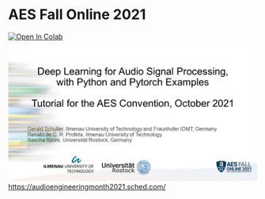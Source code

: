 # AES Fall Online 2021

<a href="https://colab.research.google.com/github/TUIlmenauAMS/AES_Tutorial_2021/blob/main/AEStutorialDeepLearingfor_Audio.ipynb" rel="nofollow" target="_blank"><img src="https://camo.githubusercontent.com/84f0493939e0c4de4e6dbe113251b4bfb5353e57134ffd9fcab6b8714514d4d1/68747470733a2f2f636f6c61622e72657365617263682e676f6f676c652e636f6d2f6173736574732f636f6c61622d62616467652e737667" alt="Open In Colab" data-canonical-src="https://colab.research.google.com/assets/colab-badge.svg" style="max-width: 100%;"></a>
<img src="aesTotorialIntroSlide.png" alt="AES Fall Online 2021" target="_blank">
<a href="https://audioengineeringmonth2021.sched.com/event/mKSZ/deep-learning-for-audio-signal-processing-with-python-and-pytorch-examples-tutorial" target="_blank"> https://audioengineeringmonth2021.sched.com/ </a>
